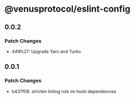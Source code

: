 # @venusprotocol/eslint-config

## 0.0.2

### Patch Changes

- 449fc27: Upgrade Yarn and Turbo

## 0.0.1

### Patch Changes

- b437f08: stricten linting rule on hook dependencies
